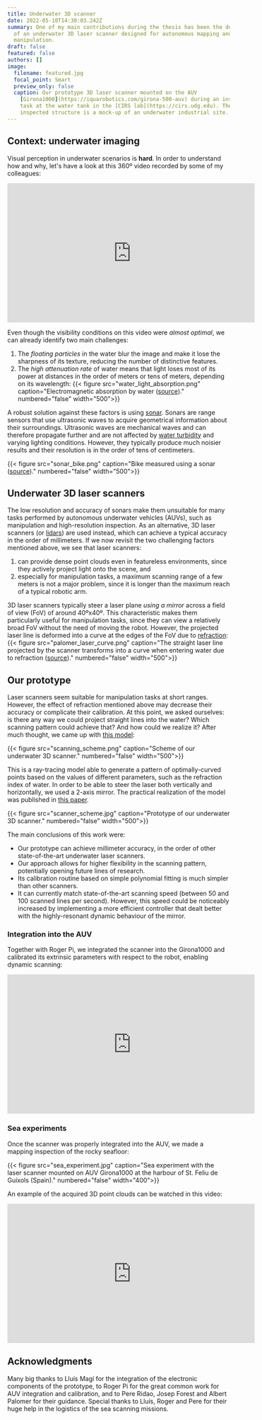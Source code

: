 ```yaml
---
title: Underwater 3D scanner
date: 2022-05-10T14:30:03.242Z
summary: One of my main contributions during the thesis has been the development
  of an underwater 3D laser scanner designed for autonomous mapping and
  manipulation.
draft: false
featured: false
authors: []
image:
  filename: featured.jpg
  focal_point: Smart
  preview_only: false
  caption: Our prototype 3D laser scanner mounted on the AUV
    [Girona1000](https://iquarobotics.com/girona-500-auv) during an inspection
    task at the water tank in the [CIRS lab](https://cirs.udg.edu). The
    inspected structure is a mock-up of an underwater industrial site.
---
```

## Context: underwater imaging

Visual perception in underwater scenarios is **hard**.
In order to understand how and why, let's have a look at this 360º video recorded by some of my colleagues:

<div align="center">
<iframe width="560" height="315" src="https://www.youtube-nocookie.com/embed/ptkhwTPFvjk" title="YouTube video player" frameborder="0" allow="accelerometer; autoplay; clipboard-write; encrypted-media; gyroscope; picture-in-picture" allowfullscreen></iframe>
</div>

Even though the visibility conditions on this video were *almost optimal*, we can already identify two main challenges:
1. The *floating particles* in the water blur the image and make it lose the sharpness of its texture, reducing the number of distinctive features.
1. The *high attenuation rate* of water means that light loses most of its power at distances in the order of meters or tens of meters, depending on its wavelength:
{{< figure src="water_light_absorption.png" caption="Electromagnetic absorption by water ([source](https://en.wikipedia.org/wiki/Electromagnetic_absorption_by_water#/media/File:Absorption_spectrum_of_liquid_water.png))." numbered="false" width="500">}}

A robust solution against these factors is using [sonar](https://en.wikipedia.org/wiki/Sonar).
Sonars are range sensors that use ultrasonic waves to acquire geometrical information about their surroundings.
Ultrasonic waves are mechanical waves and can therefore propagate further and are not affected by [water turbidity](https://en.wikipedia.org/wiki/Turbidity) and varying lighting conditions.
However, they typically produce much noisier results and their resolution is in the order of tens of centimeters.

{{< figure src="sonar_bike.png" caption="Bike measured using a sonar ([source](http://www.jwfishers.com/multimedia.html))." numbered="false" width="500">}}

## Underwater 3D laser scanners

The low resolution and accuracy of sonars make them unsuitable for many tasks performed by autonomous underwater vehicles (AUVs), such as manipulation and high-resolution inspection.
As an alternative, 3D laser scanners (or [lidars](https://en.wikipedia.org/wiki/Lidar)) are used instead, which can achieve a typical accuracy in the order of millimeters.
If we now revisit the two challenging factors mentioned above, we see that laser scanners:
1. can provide dense point clouds even in featureless environments, since they actively project light onto the scene, and
1. especially for manipulation tasks, a maximum scanning range of a few meters is not a major problem, since it is longer than the maximum reach of a typical robotic arm.

3D laser scanners typically steer a laser plane *using a mirror* across a field of view (FoV) of around 40ºx40º.
This characteristic makes them particularly useful for manipulation tasks, since they can view a relatively broad FoV without the need of moving the robot.
However, the projected laser line is deformed into a curve at the edges of the FoV due to [refraction](https://en.wikipedia.org/wiki/Refraction):
{{< figure src="palomer_laser_curve.png" caption="The straight laser line projected by the scanner transforms into a curve when entering water due to refraction ([source](https://link.springer.com/chapter/10.1007/978-3-319-55372-6_4))." numbered="false" width="500">}}


## Our prototype

Laser scanners seem suitable for manipulation tasks at short ranges.
However, the effect of refraction mentioned above may decrease their accuracy or complicate their calibration.
At this point, we asked ourselves:
is there any way we could project straight lines into the water?
Which scanning pattern could achieve that?
And how could we realize it?
After much thought, we came up with [this model](/publication/underwater-3d-scanner-model-using-a-biaxial-mems-mirror/):

{{< figure src="scanning_scheme.png" caption="Scheme of our underwater 3D scanner." numbered="false" width="500">}}

This is a ray-tracing model able to generate a pattern of optimally-curved points based on the values of different parameters, such as the refraction index of water.
In order to be able to steer the laser both vertically and horizontally, we used a 2-axis mirror.
The practical realization of the model was published in [this paper](/publication/underwater-3d-scanner-to-counteract-refraction-calibration-and-experimental-results/).

{{< figure src="scanner_scheme.jpg" caption="Prototype of our underwater 3D scanner." numbered="false" width="500">}}

The main conclusions of this work were:
- Our prototype can achieve millimeter accuracy, in the order of other state-of-the-art underwater laser scanners.
- Our approach allows for higher flexibility in the scanning pattern, potentially opening future lines of research.
- Its calibration routine based on simple polynomial fitting is much simpler than other scanners.
- It can currently match state-of-the-art scanning speed (between 50 and 100 scanned lines per second). 
However, this speed could be noticeably increased by implementing a more efficient controller that dealt better with the highly-resonant dynamic behaviour of the mirror.

### Integration into the AUV

Together with Roger Pi, we integrated the scanner into the Girona1000 and calibrated its extrinsic parameters with respect to the robot, enabling dynamic scanning:

<div align="center">
<iframe width="560" height="315" src="https://www.youtube-nocookie.com/embed/OytUI9x3cWw?start=124" title="YouTube video player" frameborder="0" allow="accelerometer; autoplay; clipboard-write; encrypted-media; gyroscope; picture-in-picture" allowfullscreen></iframe>
</div>

### Sea experiments

Once the scanner was properly integrated into the AUV, we made a mapping inspection of the rocky seafloor:

{{< figure src="sea_experiment.jpg" caption="Sea experiment with the laser scanner mounted on AUV Girona1000 at the harbour of St. Feliu de Guíxols (Spain)." numbered="false" width="400">}}

An example of the acquired 3D point clouds can be watched in this video:

<div align="center">
<iframe width="560" height="315" src="https://www.youtube-nocookie.com/embed/Zc_appJUckI?start=50" title="YouTube video player" frameborder="0" allow="accelerometer; autoplay; clipboard-write; encrypted-media; gyroscope; picture-in-picture" allowfullscreen></iframe>
</div>

## Acknowledgments

Many big thanks to Lluís Magí for the integration of the electronic components of the prototype, to Roger Pi for the great common work for AUV integration and calibration, and to Pere Ridao, Josep Forest and Albert Palomer for their guidance.
Special thanks to Lluís, Roger and Pere for their huge help in the logistics of the sea scanning missions.
